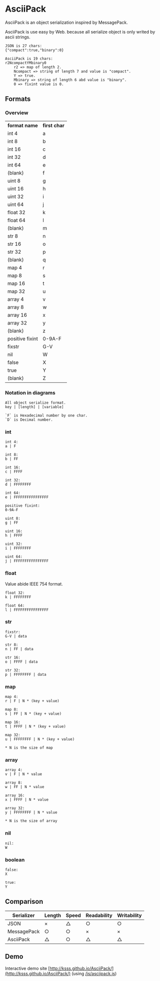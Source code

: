 # AsciiPack

AsciiPack is an object serialization inspired by MessagePack.

AsciiPack is use easy by Web. because all serialize object is only writed by ascii strings.

    JSON is 27 chars:
    {"compact":true,"binary":0}

    AsciiPack is 19 chars:
    r2NcompactYMbinary0
        r2 => map of length 2.
        Ncompact => string of length 7 and value is "compact".
        Y => true.
        Mbinary => string of length 6 abd value is "binary".
        0 => fixint value is 0.

## Formats

### Overview

<table>
  <tr><th>format name</th><th>first char</th></tr>
  <tr><td>int 4</td><td>a</td></tr>
  <tr><td>int 8</td><td>b</td></tr>
  <tr><td>int 16</td><td>c</td></tr>
  <tr><td>int 32</td><td>d</td></tr>
  <tr><td>int 64</td><td>e</td></tr>
  <tr><td>(blank)</td><td>f</td></tr>
  <tr><td>uint 8</td><td>g</td></tr>
  <tr><td>uint 16</td><td>h</td></tr>
  <tr><td>uint 32</td><td>i</td></tr>
  <tr><td>uint 64</td><td>j</td></tr>
  <tr><td>float 32</td><td>k</td></tr>
  <tr><td>float 64</td><td>l</td></tr>
  <tr><td>(blank)</td><td>m</td></tr>
  <tr><td>str 8</td><td>n</td></tr>
  <tr><td>str 16</td><td>o</td></tr>
  <tr><td>str 32</td><td>p</td></tr>
  <tr><td>(blank)</td><td>q</td></tr>
  <tr><td>map 4</td><td>r</td></tr>
  <tr><td>map 8</td><td>s</td></tr>
  <tr><td>map 16</td><td>t</td></tr>
  <tr><td>map 32</td><td>u</td></tr>
  <tr><td>array 4</td><td>v</td></tr>
  <tr><td>array 8</td><td>w</td></tr>
  <tr><td>array 16</td><td>x</td></tr>
  <tr><td>array 32</td><td>y</td></tr>
  <tr><td>(blank)</td><td>z</td></tr>
  <tr><td>positive fixint</td><td>0-9A-F</td></tr>
  <tr><td>fixstr</td><td>G-V</td></tr>
  <tr><td>nil</td><td>W</td></tr>
  <tr><td>false</td><td>X</td></tr>
  <tr><td>true</td><td>Y</td></tr>
  <tr><td>(blank)</td><td>Z</td></tr>
</table>

### Notation in diagrams
    All object serialize format.
    key | [length] | [variable]

    `F` is Hexadecimal number by one char.
    `D` is Decimal number.

### int
    int 4:
    a | F

    int 8:
    b | FF

    int 16:
    c | FFFF

    int 32:
    d | FFFFFFFF

    int 64:
    e | FFFFFFFFFFFFFFFF

    positive fixint:
    0-9A-F

    uint 8:
    g | FF

    uint 16:
    h | FFFF

    uint 32:
    i | FFFFFFFF

    uint 64:
    j | FFFFFFFFFFFFFFFF

### float
Value abide IEEE 754 format.

    float 32:
    k | FFFFFFFF

    float 64:
    l | FFFFFFFFFFFFFFFF

### str
    fixstr:
    G-V | data

    str 8:
    n | FF | data

    str 16:
    o | FFFF | data

    str 32:
    p | FFFFFFFF | data

### map
    map 4:
    r | F | N * (key + value)

    map 8:
    s | FF | N * (key + value)

    map 16:
    t | FFFF | N * (key + value)

    map 32:
    u | FFFFFFFF | N * (key + value)

    * N is the size of map

### array
    array 4:
    v | F | N * value

    array 8:
    w | FF | N * value

    array 16:
    x | FFFF | N * value

    array 32:
    y | FFFFFFFF | N * value

    * N is the size of array

### nil
    nil:
    W

### boolean
    false:
    X

    true:
    Y

## Comparison

|Serializer|Length|Speed|Readability|Writability|
|---|---|---|---|---|
|JSON|×|△|○|○|
|MessagePack|○|○|×|×|
|AsciiPack|△|○|△|△|

## Demo

Interactive demo site
[http://ksss.github.io/AsciiPack/](http://ksss.github.io/AsciiPack/)
(using [/js/asciipack.js](https://github.com/ksss/AsciiPack/blob/master/js/asciipack.js))
